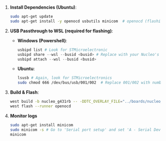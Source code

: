 1. **Install Dependencies (Ubuntu)**:
    ```sh
    sudo apt-get update
    sudo apt-get install -y openocd usbutils minicom  # openocd (flashing), usbutils (lsusb), minicom (logs)
    ```

2. **USB Passthrough to WSL (required for flashing)**:
    - **Windows (Powershell)**:
        ```powershell
        usbipd list # Look for STMicroelectronic
        usbipd share --wsl --busid <busid> # Replace with your Nucleo's busid
        usbipd attach --wsl --busid <busid>
        ```
    - **Ubuntu**:
        ```sh
        lsusb # Again, look for STMicroelectronics
        sudo chmod 666 /dev/bus/usb/001/002  # Replace 001/002 with numbers from lsusb (bus/device)
        ```

3. **Build & Flash**:
    ```sh
    west build -b nucleo_g431rb -- -DDTC_OVERLAY_FILE="../boards/nucleo_g431rb.overlay"
    west flash --runner openocd
    ```

4. **Monitor logs**
    ```sh
    sudo apt-get install minicom
    sudo minicom -s # Go to 'Serial port setup' and set 'A - Serial Device' to /dev/ttyACM0
    minicom
    ```

